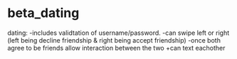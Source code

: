# beta_dating 
dating: 
-includes validtation of username/password.
-can swipe left or right (left being decline friendship & right being accept friendship)
-once both agree to be friends allow interaction between the two
  +can text eachother

